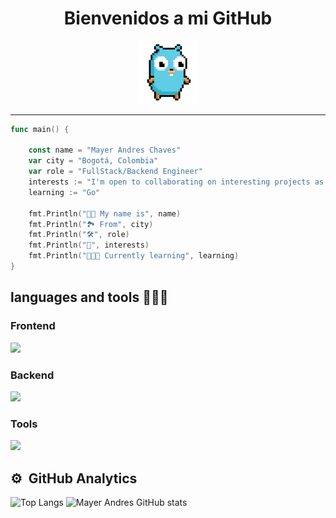 <h1 align="center">Bienvenidos a mi GitHub</h1>

<div align="center">
    <img  width="20%" src="images/gopher.gif">
</div>

-----------------------------

```go
func main() {

    const name = "Mayer Andres Chaves"
    var city = "Bogotá, Colombia"
    var role = "FullStack/Backend Engineer"
    interests := "I'm open to collaborating on interesting projects as a developer"
    learning := "Go"

    fmt.Println("🧑🏽 My name is", name)
    fmt.Println("🏞️ From", city)
    fmt.Println("🛠️", role)
    fmt.Println("🌱", interests)
    fmt.Println("👨🏽‍🏫 Currently learning", learning)
}
```

## languages and tools 👨🏽‍💻

### Frontend

<div align="left">
  <a href="https://skillicons.dev">
    <img src="https://skillicons.dev/icons?i=html,css,tailwind,javascript,ts,astro,svelte,angular" />
  </a>
</div>

### Backend

<div align="left">
  <a href="https://skillicons.dev">
    <img src="https://skillicons.dev/icons?i=nodejs,express,nestjs,go,mongodb,postgres" />
  </a>
</div>

### Tools

<div align="left">
  <a href="https://skillicons.dev">
    <img src="https://skillicons.dev/icons?i=git,github,vscode,vite,docker,azure,prisma" />
  </a>
</div>

## ⚙️ &nbsp;GitHub Analytics

![Top Langs](https://github-readme-stats.vercel.app/api/top-langs/?username=Mayer-04&theme=react&layout=compact)
![Mayer Andres GitHub stats](https://github-readme-stats.vercel.app/api?username=Mayer-04&show_icons=true&theme=react)
